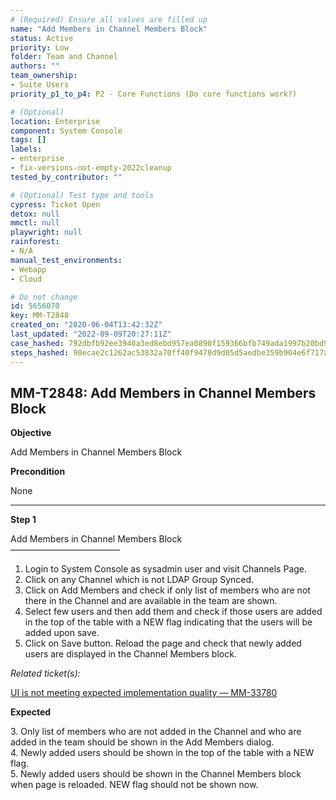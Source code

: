 ```yaml
---
# (Required) Ensure all values are filled up
name: "Add Members in Channel Members Block"
status: Active
priority: Low
folder: Team and Channel
authors: ""
team_ownership:
- Suite Users
priority_p1_to_p4: P2 - Core Functions (Do core functions work?)

# (Optional)
location: Enterprise
component: System Console
tags: []
labels:
- enterprise
- fix-versions-not-empty-2022cleanup
tested_by_contributor: ""

# (Optional) Test type and tools
cypress: Ticket Open
detox: null
mmctl: null
playwright: null
rainforest:
- N/A
manual_test_environments:
- Webapp
- Cloud

# Do not change
id: 5656070
key: MM-T2848
created_on: "2020-06-04T13:42:32Z"
last_updated: "2022-09-09T20:27:11Z"
case_hashed: 792dbfb92ee3940a3ed8ebd957ea0890f159366bfb749ada1997b20bd9014a97a80422cdd2197fea0bd7056994f67a20
steps_hashed: 90ecae2c1262ac53832a70ff40f9478d9d05d5aedbe359b904e6f717a19724bf1f10516311989a3e32398acf1b067edd
---
```


<!-- (Auto-generated) Based on frontmatter's "key" and "name" -->

## MM-T2848: Add Members in Channel Members Block

**Objective**

Add Members in Channel Members Block

**Precondition**

None

---

**Step 1**

Add Members in Channel Members Block\
–––––––––––––––––––––––––

1. Login to System Console as sysadmin user and visit Channels Page.
2. Click on any Channel which is not LDAP Group Synced.
3. Click on Add Members and check if only list of members who are not there in the Channel and are available in the team are shown.
4. Select few users and then add them and check if those users are added in the top of the table with a NEW flag indicating that the users will be added upon save.
5. Click on Save button. Reload the page and check that newly added users are displayed in the Channel Members block.

_Related ticket(s):_

[UI is not meeting expected implementation quality — MM-33780](https://mattermost.atlassian.net/browse/MM-33780)

**Expected**

3\. Only list of members who are not added in the Channel and who are added in the team should be shown in the Add Members dialog.\
4\. Newly added users should be shown in the top of the table with a NEW flag.\
5\. Newly added users should be shown in the Channel Members block when page is reloaded. NEW flag should not be shown now.
